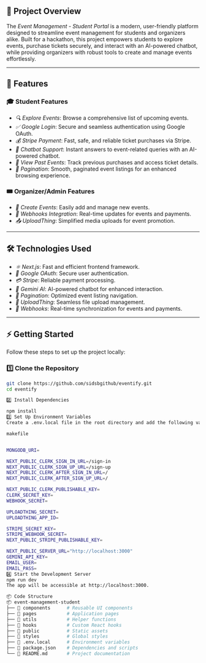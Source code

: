 ## 📌 Project Overview

The *Event Management - Student Portal* is a modern, user-friendly platform designed to streamline event management for students and organizers alike. Built for a hackathon, this project empowers students to explore events, purchase tickets securely, and interact with an AI-powered chatbot, while providing organizers with robust tools to create and manage events effortlessly.

---

## 🚀 Features

### 🎓 Student Features
- *🔍 Explore Events*: Browse a comprehensive list of upcoming events.
- *✅ Google Login*: Secure and seamless authentication using Google OAuth.
- *💰 Stripe Payment*: Fast, safe, and reliable ticket purchases via Stripe.
- *🤖 Chatbot Support*: Instant answers to event-related queries with an AI-powered chatbot.
- *📜 View Past Events*: Track previous purchases and access ticket details.
- *📏 Pagination*: Smooth, paginated event listings for an enhanced browsing experience.

### 🎟 Organizer/Admin Features
- *📅 Create Events*: Easily add and manage new events.
- *🔗 Webhooks Integration*: Real-time updates for events and payments.
- *📤 UploadThing*: Simplified media uploads for event promotion.

---

## 🛠 Technologies Used

- *⚛ Next.js*: Fast and efficient frontend framework.
- *🔐 Google OAuth*: Secure user authentication.
- *💳 Stripe*: Reliable payment processing.
- *🤖 Gemini AI*: AI-powered chatbot for enhanced interaction.
- *📜 Pagination*: Optimized event listing navigation.
- *📂 UploadThing*: Seamless file upload management.
- *🔄 Webhooks*: Real-time synchronization for events and payments.

---

## ⚡ Getting Started

Follow these steps to set up the project locally:

### 1️⃣ Clone the Repository
```bash
git clone https://github.com/sidsbgithub/eventify.git
cd eventify

2️⃣ Install Dependencies

npm install
3️⃣ Set Up Environment Variables
Create a .env.local file in the root directory and add the following variables:

makefile


MONGODB_URI=

NEXT_PUBLIC_CLERK_SIGN_IN_URL=/sign-in
NEXT_PUBLIC_CLERK_SIGN_UP_URL=/sign-up
NEXT_PUBLIC_CLERK_AFTER_SIGN_IN_URL=/
NEXT_PUBLIC_CLERK_AFTER_SIGN_UP_URL=/

NEXT_PUBLIC_CLERK_PUBLISHABLE_KEY=
CLERK_SECRET_KEY=
WEBHOOK_SECRET=

UPLOADTHING_SECRET=
UPLOADTHING_APP_ID=

STRIPE_SECRET_KEY=
STRIPE_WEBHOOK_SECRET=
NEXT_PUBLIC_STRIPE_PUBLISHABLE_KEY=

NEXT_PUBLIC_SERVER_URL="http://localhost:3000"
GEMINI_API_KEY=
EMAIL_USER=
EMAIL_PASS=
4️⃣ Start the Development Server
npm run dev
The app will be accessible at http://localhost:3000.

📦 Code Structure
📦 event-management-student
├── 📂 components      # Reusable UI components
├── 📂 pages           # Application pages
├── 📂 utils           # Helper functions
├── 📂 hooks           # Custom React hooks
├── 📂 public          # Static assets
├── 📂 styles          # Global styles
├── 📄 .env.local      # Environment variables
├── 📄 package.json    # Dependencies and scripts
└── 📄 README.md       # Project documentation